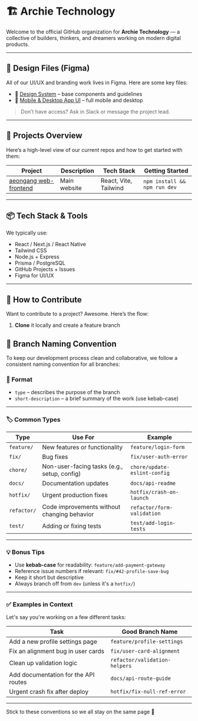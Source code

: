 # 🏗️ Archie Technology

Welcome to the official GitHub organization for **Archie Technology** — a collective of builders, thinkers, and dreamers working on modern digital products.

---

## 🎨 Design Files (Figma)

All of our UI/UX and branding work lives in Figma. Here are some key files:

- 🧱 [Design System](https://www.figma.com/board/zoQyZdHrHgWgvdl0qTsdEd/AEON-Gang-Flow--Copy-?node-id=0-1&t=qR0Hhe2E7tWC5jin-1) – base components and guidelines  
- 📱 [Mobile & Desktop App UI](https://www.figma.com/design/u1KM1FnhSuXXfoHDA96CLQ/AEON-Gang-Design--Copy-?node-id=309-3167&t=IhOPei0fcz9qf038-1) – full mobile and desktop  

> Don’t have access? Ask in Slack or message the project lead.

---

## 🧰 Projects Overview

Here’s a high-level view of our current repos and how to get started with them:

| Project | Description | Tech Stack | Getting Started |
|--------|-------------|------------|-----------------|
| [aeongang web-frontend](https://github.com/archie-technology/aeongang) | Main website | React, Vite, Tailwind | `npm install && npm run dev` |

---

## 📦 Tech Stack & Tools

We typically use:

- React / Next.js / React Native
- Tailwind CSS
- Node.js + Express
- Prisma / PostgreSQL
- GitHub Projects + Issues
- Figma for UI/UX

---

## 🚀 How to Contribute

Want to contribute to a project? Awesome. Here’s the flow:


1. **Clone** it locally and create a feature branch


## 🌿 Branch Naming Convention

To keep our development process clean and collaborative, we follow a consistent naming convention for all branches:

### 📌 Format

- `type` – describes the purpose of the branch
- `short-description` – a brief summary of the work (use kebab-case)

---

### 🏷️ Common Types

| Type         | Use For                                           | Example                               |
|--------------|---------------------------------------------------|----------------------------------------|
| `feature/`   | New features or functionality                     | `feature/login-form`                   |
| `fix/`       | Bug fixes                                         | `fix/user-auth-error`                  |
| `chore/`     | Non-user-facing tasks (e.g., setup, config)       | `chore/update-eslint-config`           |
| `docs/`      | Documentation updates                             | `docs/api-readme`                      |
| `hotfix/`    | Urgent production fixes                           | `hotfix/crash-on-launch`               |
| `refactor/`  | Code improvements without changing behavior       | `refactor/form-validation`             |
| `test/`      | Adding or fixing tests                            | `test/add-login-tests`                 |

---

### 💡 Bonus Tips

- Use **kebab-case** for readability: `feature/add-payment-gateway`
- Reference issue numbers if relevant: `fix/#42-profile-save-bug`
- Keep it short but descriptive
- Always branch off from `dev` (unless it's a `hotfix/`)

---

### ✅ Examples in Context

Let's say you're working on a few different tasks:

| Task                                   | Good Branch Name                     |
|----------------------------------------|---------------------------------------|
| Add a new profile settings page        | `feature/profile-settings`            |
| Fix an alignment bug in user cards     | `fix/user-card-alignment`             |
| Clean up validation logic              | `refactor/validation-helpers`         |
| Add documentation for the API routes   | `docs/api-route-guide`                |
| Urgent crash fix after deploy          | `hotfix/fix-null-ref-error`           |

---

Stick to these conventions so we all stay on the same page 🚀
